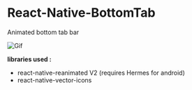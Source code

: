 # React-Native-BottomTab
Animated bottom tab bar

![Gif](https://i.imgur.com/NP3yRUB.gif)



**libraries used :**
* react-native-reanimated V2 (requires Hermes for android)
* react-native-vector-icons
